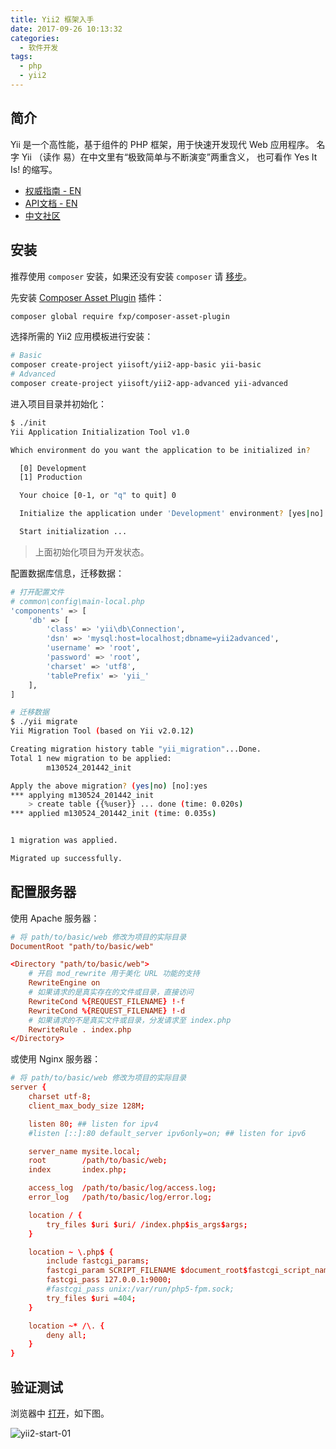 ```yaml
---
title: Yii2 框架入手
date: 2017-09-26 10:13:32
categories:
  - 软件开发
tags:
  - php
  - yii2
---
```


## 简介

Yii 是一个高性能，基于组件的 PHP 框架，用于快速开发现代 Web 应用程序。 名字 Yii （读作 易）在中文里有“极致简单与不断演变”两重含义， 也可看作 Yes It Is! 的缩写。

* [权威指南 - EN](http://www.yiiframework.com/doc-2.0/guide-index.html)
* [API文档 - EN](http://www.yiiframework.com/doc-2.0/index.html)
* [中文社区](http://www.yiichina.com/)

## 安装

推荐使用 `composer` 安装，如果还没有安装 `composer` 请 [移步](/2017/09/26/composer-start/)。

先安装 [Composer Asset Plugin](https://github.com/francoispluchino/composer-asset-plugin) 插件：

```sh
composer global require fxp/composer-asset-plugin
```

选择所需的 Yii2 应用模板进行安装：

```sh
# Basic 
composer create-project yiisoft/yii2-app-basic yii-basic
# Advanced
composer create-project yiisoft/yii2-app-advanced yii-advanced
```

进入项目目录并初始化：

```sh
$ ./init
Yii Application Initialization Tool v1.0

Which environment do you want the application to be initialized in?

  [0] Development
  [1] Production

  Your choice [0-1, or "q" to quit] 0

  Initialize the application under 'Development' environment? [yes|no] yes

  Start initialization ...
```

> 上面初始化项目为开发状态。

配置数据库信息，迁移数据：

```sh
# 打开配置文件
# common\config\main-local.php
'components' => [
    'db' => [
        'class' => 'yii\db\Connection',
        'dsn' => 'mysql:host=localhost;dbname=yii2advanced',
        'username' => 'root',
        'password' => 'root',
        'charset' => 'utf8',
        'tablePrefix' => 'yii_'
    ],
]
```

```sh
# 迁移数据
$ ./yii migrate
Yii Migration Tool (based on Yii v2.0.12)

Creating migration history table "yii_migration"...Done.
Total 1 new migration to be applied:
        m130524_201442_init

Apply the above migration? (yes|no) [no]:yes
*** applying m130524_201442_init
    > create table {{%user}} ... done (time: 0.020s)
*** applied m130524_201442_init (time: 0.035s)


1 migration was applied.

Migrated up successfully.
```

## 配置服务器

使用 Apache 服务器：

```conf
# 将 path/to/basic/web 修改为项目的实际目录
DocumentRoot "path/to/basic/web"

<Directory "path/to/basic/web">
    # 开启 mod_rewrite 用于美化 URL 功能的支持
    RewriteEngine on
    # 如果请求的是真实存在的文件或目录，直接访问
    RewriteCond %{REQUEST_FILENAME} !-f
    RewriteCond %{REQUEST_FILENAME} !-d
    # 如果请求的不是真实文件或目录，分发请求至 index.php
    RewriteRule . index.php
</Directory>
```

或使用 Nginx 服务器：

```conf
# 将 path/to/basic/web 修改为项目的实际目录
server {
    charset utf-8;
    client_max_body_size 128M;

    listen 80; ## listen for ipv4
    #listen [::]:80 default_server ipv6only=on; ## listen for ipv6

    server_name mysite.local;
    root        /path/to/basic/web;
    index       index.php;

    access_log  /path/to/basic/log/access.log;
    error_log   /path/to/basic/log/error.log;

    location / {
        try_files $uri $uri/ /index.php$is_args$args;
    }

    location ~ \.php$ {
        include fastcgi_params;
        fastcgi_param SCRIPT_FILENAME $document_root$fastcgi_script_name;
        fastcgi_pass 127.0.0.1:9000;
        #fastcgi_pass unix:/var/run/php5-fpm.sock;
        try_files $uri =404;
    }

    location ~* /\. {
        deny all;
    }
}
```

## 验证测试

浏览器中 [打开](http://localhost)，如下图。

![yii2-start-01](/images/yii2-start-01.png)
